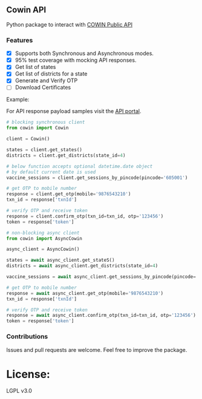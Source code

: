 ## Cowin API

Python package to interact with [COWIN Public API](https://apisetu.gov.in/public/marketplace/api/cowin/cowin-public-v2)

### Features

- [x] Supports both Synchronous and Asynchronous modes.
- [x] 95% test coverage with mocking API responses.
- [x] Get list of states
- [x] Get list of districts for a state
- [x] Generate and Verify OTP
- [ ] Download Certificates

Example:

For API response payload samples visit the [API portal](https://apisetu.gov.in/public/marketplace/api/cowin/cow).

```python
# blocking synchronous client
from cowin import Cowin

client = Cowin()

states = client.get_states()
districts = client.get_districts(state_id=4)

# below function accepts optional datetime.date object
# by default current date is used
vaccine_sessions = client.get_sessions_by_pincode(pincode='605001')

# get OTP to mobile number
response = client.get_otp(mobile='9876543210')
txn_id = response['txnId']

# verify OTP and receive token
response = client.confirm_otp(txn_id=txn_id, otp='123456')
token = response['token']
```

```python
# non-blocking async client
from cowin import AsyncCowin

async_client = AsyncCowin()

states = await async_client.get_stateS()
districts = await async_client.get_districts(state_id=4)

vaccine_sessions = await async_client.get_sessions_by_pincode(pincode='605001')

# get OTP to mobile number
response = await async_client.get_otp(mobile='9876543210')
txn_id = response['txnId']

# verify OTP and receive token
response = await async_client.confirm_otp(txn_id=txn_id, otp='123456')
token = response['token']
```

### Contributions

Issues and pull requests are welcome. Feel free to improve the package.

# License:

LGPL v3.0
